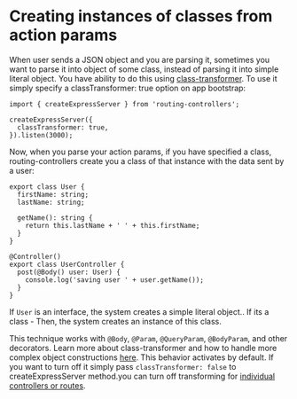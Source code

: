 # Creating instances of classes from action params

When user sends a JSON object and you are parsing it, sometimes you want to parse it into object of some class, instead of parsing it into simple literal object. You have ability to do this using [class-transformer](https://github.com/typestack/class-transformer). To use it simply specify a classTransformer: true option on app bootstrap:

```
import { createExpressServer } from 'routing-controllers';

createExpressServer({
  classTransformer: true,
}).listen(3000);
```

Now, when you parse your action params, if you have specified a class, routing-controllers create you a class of that instance with the data sent by a user:

```
export class User {
  firstName: string;
  lastName: string;

  getName(): string {
    return this.lastName + ' ' + this.firstName;
  }
}

@Controller()
export class UserController {
  post(@Body() user: User) {
    console.log('saving user ' + user.getName());
  }
}
```

If `User` is an interface, the system creates a simple literal object.. If its a class - Then, the system creates an instance of this class.

This technique works with `@Body`, `@Param`, `@QueryParam`, `@BodyParam`, and other decorators. Learn more about class-transformer and how to handle more complex object constructions [here](https://github.com/typestack/class-transformer). This behavior activates by default. If you want to turn off it simply pass `classTransformer: false` to createExpressServer method.you can turn off transforming for [individual controllers or routes](https://github.com/typestack/routing-controllers/?tab=readme-ov-file#selectively-disable-requestresponse-transforming).

